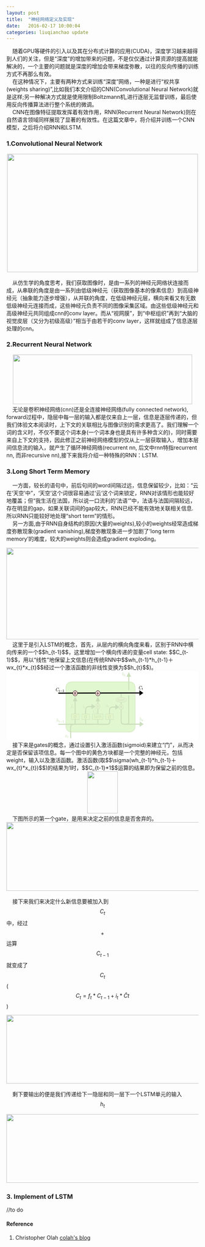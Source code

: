 ```yaml
---
layout: post
title:  "神经网络定义及实现"
date:   2016-02-17 10:00:04
categories: liuqianchao update
---
```


&nbsp;&nbsp;&nbsp;&nbsp;随着GPU等硬件的引入以及其在分布式计算的应用(CUDA)，深度学习越来越得到人们的关注，但是“深度”的增加带来的问题，不是仅仅通过计算资源的提高就能解决的，一个主要的问题就是深度的增加会带来梯度弥散，以往的反向传播的训练方式不再那么有效。   
&nbsp;&nbsp;&nbsp;&nbsp;在这种情况下，主要有两种方式来训练“深度”网络，一种是进行“权共享(weights sharing)”,比如我们本文介绍的CNN(Convolutional Neural Network)就是这样;另一种解决方式就是使用限制Boltzmann机,进行逐层无监督训练，最后使用反向传播算法进行整个系统的微调。      
&nbsp;&nbsp;&nbsp;&nbsp;CNN在图像特征提取发挥着有效作用，RNN(Recurrent Neural Network)则在自然语言领域同样展现了显著的有效性。在这篇文章中，将介绍并训练一个CNN模型，之后将介绍RNN和LSTM.


### 1.Convolutional Neural Network  

<div align="center">
<img src="{{ site.url }}/assets/Conv2-9x5-Conv2Conv2.png" width="500" height="310">
</div>

&nbsp;&nbsp;&nbsp;&nbsp;从仿生学的角度思考，我们获取图像时，是由一系列的神经元网络状连接而成，从串联的角度是由一系列由低级神经元（获取图像基本的像素信息）到高级神经元（抽象能力逐步增强），从并联的角度，在低级神经元层，横向来看又有无数低级神经元连接而成，这些神经元负责不同的图像采集区域。由这些低级神经元和高级神经元共同组成cnn的conv layer。而从“视网膜”，到“中枢组织”再到“大脑的视觉皮层（又分为初级高级）”相当于由若干的conv layer，这样就组成了信息逐层处理的cnn。


### 2.Recurrent Neural Network  



<div align="center">
<img src="{{ site.url }}/assets/RNN-unrolled.png" width="470" height="130">
</div>
&nbsp;&nbsp;&nbsp;&nbsp;无论是卷积神经网络(cnn)还是全连接神经网络(fully connected network), forward过程中，隐层中每一层的输入都是仅来自上一层，信息是逐层传递的，但我们体验文本阅读时，上下文的关联相比与图像识别的需求更高了。我们理解一个词的含义时，不仅不要这个词本身(一个词本身也是具有许多种含义的)，同时需要来自上下文的支持，因此修正之前神经网络模型的仅从上一层获取输入，增加本层间信息流的输入，就产生了循环神经网络(recurrent nn, 后文中rnn特指recurrent nn, 而非recursive nn),接下来我将介绍一种特殊的RNN：LSTM.

### 3.Long Short Term Memory   
&nbsp;&nbsp;&nbsp;&nbsp;一方面，较长的语句中，前后句间的word间隔过远，信息保留较少，比如：“云在‘天空’中”，‘天空’这个词很容易通过‘云’这个词来锁定，RNN对该情形也能较好地覆盖；但“我生活在法国，所以说一口流利的’法语‘”中，法语与法国间隔较远，存在明显的gap，如果关联词间的gap较大，RNN已经不能有效地关联相关信息.所以RNN只能较好地处理“short term”的情形。   
&nbsp;&nbsp;&nbsp;&nbsp;另一方面,由于RNN自身结构的原因(大量的weights),较小的weights经常造成梯度弥散现象(gradient vanishing),梯度弥散现象进一步加剧了‘long term memory’的难度，较大的weights则会造成gradient exploding。


<div align="center">
<img src="{{ site.url }}/assets/LSTM3-chain.png" width="600" height="240">
</div>
&nbsp;&nbsp;&nbsp;&nbsp;这里于是引入LSTM的概念，首先，从层内的横向角度来看，区别于RNN中横向传来的一个$$h_{t-1}$$，这里增加一个横向传递的变量cell state: $$C_{t-1}$$，用以“线性”地保留上文信息(在传统RNN中$$wh_{t-1}*h_{t-1}＋ wx_{t}*x_{t}$$经过一个激活函数的非线性变换为$$h_{t}$$)。

<div align="center">
<img src="/assets/LSTM3-C-line.png" width="600" height="180">
</div>
&nbsp;&nbsp;&nbsp;&nbsp;接下来是gates的概念，通过设置引入激活函数(sigmoid)来建立“门”，从而决定是否保留该项信息。每一个图中的黄色方块都是一个完整的神经元，包括weight，输入以及激活函数。激活函数(取$$\sigma(wh_{t-1}*h_{t-1}＋ wx_{t}*x_{t})$$)的结果为1时，$$C_{t-1}*1$$运算的结果即为保留之前的信息。


<div align="center">
<img src="{{ site.url }}/assets/LSTM3-gate.png" width="80" height="110">
</div>
&nbsp;&nbsp;&nbsp;&nbsp;下图所示的第一个gate，是用来决定之前的信息是否舍弃的。

<div align="center">
<img src="{{ site.url }}/assets/LSTM3-focus-f.png" width="580" height="180">
</div>

&nbsp;&nbsp;&nbsp;&nbsp;接下来我们来决定什么新信息要被加入到$$C_{t}$$中，经过$$+$$运算$$C_{t-1}$$就变成了$$C_{t}$$ ($$C_{t}=f_{t}*C_{t-1}+i_{t}*\hat{C}{t}$$)

<div align="center">
<img src="{{ site.url }}/assets/LSTM3-focus-i.png" width="580" height="180">
</div>

&nbsp;&nbsp;&nbsp;&nbsp;剩下要输出的便是我们传递给下一隐层和同一层下一个LSTM单元的输入$$h_{t}$$

<div align="center">
<img src="{{ site.url }}/assets/LSTM3-focus-o.png" width="580" height="180">
</div>




### 3. Implement of LSTM   
//to do


#### Reference
1. Christopher Olah [colah's blog](http://colah.github.io/posts/2015-08-Understanding-LSTMs/)


